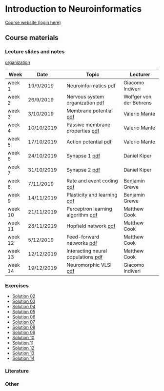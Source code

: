 # Introduction to Neuroinformatics

[Course website (login here)](https://lms.uzh.ch/dmz/)

## Course materials

### Lecture slides and notes

[organization](Lecture/organization.pdf)

| Week    | Date       |     | Topic                                                | Lecturer                |
| ------- | ---------- | --- | ---------------------------------------------------- | ----------------------- |
| week 1  | 19/9/2019  |     | Neuroinformatics [pdf](Lecture/01.pdf)               | Giacomo Indiveri        |
| week 2  | 26/9/2019  |     | Nervous system organization [pdf](Lecture/02.pdf)    | Wolfger von der Behrens |
| week 3  | 3/10/2019  |     | Membrane potential [pdf](Lecture/03.pdf)             | Valerio Mante           |
| week 4  | 10/10/2019 |     | Passive membrane properties [pdf](Lecture/04.pdf)    | Valerio Mante           |
| week 5  | 17/10/2019 |     | Action potential [pdf](Lecture/05.pdf)               | Valerio Mante           |
| week 6  | 24/10/2019 |     | Synapse 1 [pdf](Lecture/06.pdf)                      | Daniel Kiper            |
| week 7  | 31/10/2019 |     | Synapse 2 [pdf](Lecture/07.pdf)                      | Daniel Kiper            |
| week 8  | 7/11/2019  |     | Rate and event coding [pdf](Lecture/08.pdf)          | Benjamin Grewe          |
| week 9  | 14/11/2019 |     | Plasticity and learning [pdf](Lecture/09.pdf)        | Benjamin Grewe          |
| week 10 | 21/11/2019 |     | Perceptron learning algorithm [pdf](Lecture/10.pdf)  | Matthew Cook            |
| week 11 | 28/11/2019 |     | Hopfield network [pdf](Lecture/11.pdf)               | Matthew Cook            |
| week 12 | 5/12/2019  |     | Feed-forward networks [pdf](Lecture/12.pdf)          | Matthew Cook            |
| week 13 | 12/12/2019 |     | Interacting neural populations [pdf](Lecture/13.pdf) | Matthew Cook            |
| week 14 | 19/12/2019 |     | Neuromorphic VLSI [pdf](Lecture/14.pdf)              | Giacomo Indiveri        |

### Exercises

- [Solution 02](Exercise/solution02.pdf)
- [Solution 03](Exercise/solution03.pdf)
- [Solution 04](Exercise/solution04.pdf)
- [Solution 05](Exercise/solution05.pdf)
- [Solution 06](Exercise/solution06.pdf)
- [Solution 07](Exercise/solution07.pdf)
- [Solution 08](Exercise/solution08.pdf)
- [Solution 09](Exercise/solution09.pdf)
- [Solution 10](Exercise/solution10.pdf)
- [Solution 11](Exercise/solution11.pdf)
- [Solution 12](Exercise/solution12.pdf)
- [Solution 13](Exercise/solution13.pdf)
- [Solution 14](Exercise/solution14.pdf)

### Literature

### Other
